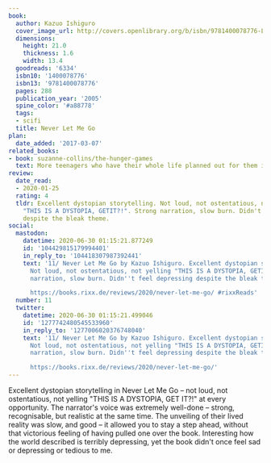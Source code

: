 ```yaml
---
book:
  author: Kazuo Ishiguro
  cover_image_url: http://covers.openlibrary.org/b/isbn/9781400078776-L.jpg
  dimensions:
    height: 21.0
    thickness: 1.6
    width: 13.4
  goodreads: '6334'
  isbn10: '1400078776'
  isbn13: '9781400078776'
  pages: 288
  publication_year: '2005'
  spine_color: '#a88778'
  tags:
  - scifi
  title: Never Let Me Go
plan:
  date_added: '2017-03-07'
related_books:
- book: suzanne-collins/the-hunger-games
  text: More teenagers who have their whole life planned out for them in a dystopia.
review:
  date_read:
  - 2020-01-25
  rating: 4
  tldr: Excellent dystopian storytelling. Not loud, not ostentatious, not yelling
    "THIS IS A DYSTOPIA, GETIT?!". Strong narration, slow burn. Didn't feel depressing
    despite the bleak theme.
social:
  mastodon:
    datetime: 2020-06-30 01:15:21.877249
    id: '104429815179994401'
    in_reply_to: '104418307987392441'
    text: '11/ Never Let Me Go by Kazuo Ishiguro. Excellent dystopian storytelling.
      Not loud, not ostentatious, not yelling "THIS IS A DYSTOPIA, GETIT?!". Strong
      narration, slow burn. Didn''t feel depressing despite the bleak theme.

      https://books.rixx.de/reviews/2020/never-let-me-go/ #rixxReads'
  number: 11
  twitter:
    datetime: 2020-06-30 01:15:21.499046
    id: '1277742480545533960'
    in_reply_to: '1277006020376748040'
    text: '11/ Never Let Me Go by Kazuo Ishiguro. Excellent dystopian storytelling.
      Not loud, not ostentatious, not yelling "THIS IS A DYSTOPIA, GETIT?!". Strong
      narration, slow burn. Didn''t feel depressing despite the bleak theme.

      https://books.rixx.de/reviews/2020/never-let-me-go/'
---
```


Excellent dystopian storytelling in Never Let Me Go – not loud, not ostentatious, not yelling "THIS IS A DYSTOPIA, GET
IT?!" at every opportunity. The narrator's voice was extremely well-done – strong, recognisable, but realistic at the
same time. The unveiling of their lived reality was slow, and good – it allowed you to stay a step ahead, without that
victorious feeling of having pulled one over the book. Interesting how the world described is terribly depressing, yet
the book didn't once feel sad or depressing or tedious to me.
